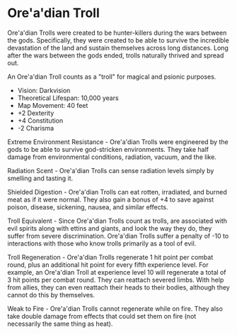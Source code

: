 # Ore'a'dian Troll

Ore'a'dian Trolls were created to be hunter-killers during the wars between the gods. Specifically, they were created to be able to survive the incredible devastation of the land and sustain themselves across long distances. Long after the wars between the gods ended, trolls naturally thrived and spread out.

An Ore'a'dian Troll counts as a "troll" for magical and psionic purposes.

- Vision: Darkvision
- Theoretical Lifespan: 10,000 years
- Map Movement: 40 feet
- +2 Dexterity
- +4 Constitution
- -2 Charisma

Extreme Environment Resistance - Ore'a'dian Trolls were engineered by the gods to be able to survive god-stricken environments. They take half damage from environmental conditions, radiation, vacuum, and the like.

Radiation Scent - Ore'a'dian Trolls can sense radiation levels simply by smelling and tasting it.

Shielded Digestion - Ore'a'dian Trolls can eat rotten, irradiated, and burned meat as if it were normal. They also gain a bonus of +4 to save against poison, disease, sickening, nausea, and similar effects.

Troll Equivalent - Since Ore'a'dian Trolls count as trolls, are associated with evil spirits along with ettins and giants, and look the way they do, they suffer from severe discrimination. Ore'a'dian Trolls suffer a penalty of -10 to interactions with those who know trolls primarily as a tool of evil.

Troll Regeneration - Ore'a'dian Trolls regenerate 1 hit point per combat round, plus an additional hit point for every fifth experience level. For example, an Ore'a'dian Troll at experience level 10 will regenerate a total of 3 hit points per combat round. They can reattach severed limbs. With help from allies, they can even reattach their heads to their bodies, although they cannot do this by themselves.

Weak to Fire - Ore'a'dian Trolls cannot regenerate while on fire. They also take double damage from effects that could set them on fire (not necessarily the same thing as heat).
